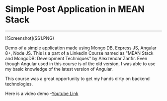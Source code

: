 
<h1>Simple Post Application in MEAN Stack</h1>
<hr>
![Screenshot](SS1.PNG)

Demo of a simple application made using Mongo DB, Express JS, Angular 8+, Node JS. This is a part of a Linkedin Course named as "MEAN Stack and MongoDB: Development Techniques" by Alexzendar Zanfir. Even though Angular used in this course is of the old version, I was able to use my basic knowledge of the latest version of Angular.

This course was a great opportunity to get my hands dirty on backend technologies.

Here is a video demo -<a href="https://youtu.be/44OlVdBDGDU" target="_blank">Youtube Link</a>
